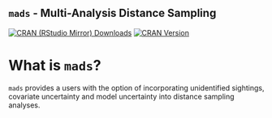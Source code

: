 `mads` - Multi-Analysis Distance Sampling
-----------------------------------------
  
  [![CRAN (RStudio Mirror) Downloads](http://cranlogs.r-pkg.org/badges/mads)](http://www.r-pkg.org/pkg/mads)
[![CRAN Version](http://www.r-pkg.org/badges/version/mads)](http://www.r-pkg.org/pkg/mads)

# What is `mads`?

`mads` provides a users with the option of incorporating unidentified sightings, covariate uncertainty and model uncertainty into distance sampling analyses.


